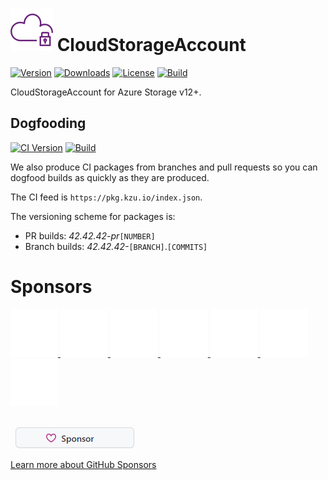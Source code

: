![Icon](https://raw.githubusercontent.com/devlooped/CloudStorageAccount/main/assets/img/icon-32.png) CloudStorageAccount
============

[![Version](https://img.shields.io/nuget/v/Devlooped.CloudStorageAccount.svg?color=royalblue)](https://www.nuget.org/packages/Devlooped.CloudStorageAccount) 
[![Downloads](https://img.shields.io/nuget/dt/Devlooped.CloudStorageAccount.svg?color=green)](https://www.nuget.org/packages/Devlooped.CloudStorageAccount) 
[![License](https://img.shields.io/github/license/devlooped/CloudStorageAccount.svg?color=blue)](https://github.com/devlooped/CloudStorageAccount/blob/main/license.txt) 
[![Build](https://github.com/devlooped/CloudStorageAccount/workflows/build/badge.svg?branch=main)](https://github.com/devlooped/CloudStorageAccount/actions)

CloudStorageAccount for Azure Storage v12+.


## Dogfooding

[![CI Version](https://img.shields.io/endpoint?url=https://shields.kzu.io/vpre/Devlooped.CloudStorageAccount/main&label=nuget.ci&color=brightgreen)](https://pkg.kzu.io/index.json)
[![Build](https://github.com/devlooped/CloudStorageAccount/workflows/build/badge.svg?branch=main)](https://github.com/devlooped/CloudStorageAccount/actions)

We also produce CI packages from branches and pull requests so you can dogfood builds as quickly as they are produced. 

The CI feed is `https://pkg.kzu.io/index.json`. 

The versioning scheme for packages is:

- PR builds: *42.42.42-pr*`[NUMBER]`
- Branch builds: *42.42.42-*`[BRANCH]`.`[COMMITS]`


<!-- include docs/footer.md -->
# Sponsors 

<!-- sponsors.md -->
<!-- sponsors -->

<a href='https://github.com/KirillOsenkov'>
  <img src='https://github.com/devlooped/sponsors/raw/main/.github/avatars/KirillOsenkov.svg' alt='Kirill Osenkov' title='Kirill Osenkov'>
</a>
<a href='https://github.com/augustoproiete'>
  <img src='https://github.com/devlooped/sponsors/raw/main/.github/avatars/augustoproiete.svg' alt='C. Augusto Proiete' title='C. Augusto Proiete'>
</a>
<a href='https://github.com/sandrock'>
  <img src='https://github.com/devlooped/sponsors/raw/main/.github/avatars/sandrock.svg' alt='SandRock' title='SandRock'>
</a>
<a href='https://github.com/aws'>
  <img src='https://github.com/devlooped/sponsors/raw/main/.github/avatars/aws.svg' alt='Amazon Web Services' title='Amazon Web Services'>
</a>
<a href='https://github.com/MelbourneDeveloper'>
  <img src='https://github.com/devlooped/sponsors/raw/main/.github/avatars/MelbourneDeveloper.svg' alt='Christian Findlay' title='Christian Findlay'>
</a>
<a href='https://github.com/clarius'>
  <img src='https://github.com/devlooped/sponsors/raw/main/.github/avatars/clarius.svg' alt='Clarius Org' title='Clarius Org'>
</a>
<a href='https://github.com/MFB-Technologies-Inc'>
  <img src='https://github.com/devlooped/sponsors/raw/main/.github/avatars/MFB-Technologies-Inc.svg' alt='MFB Technologies, Inc.' title='MFB Technologies, Inc.'>
</a>

<!-- sponsors -->

<!-- sponsors.md -->

<br>&nbsp;
<a href="https://github.com/sponsors/devlooped" title="Sponsor this project">
  <img src="https://github.com/devlooped/sponsors/blob/main/sponsor.png" />
</a>
<br>

[Learn more about GitHub Sponsors](https://github.com/sponsors)

<!-- docs/footer.md -->
